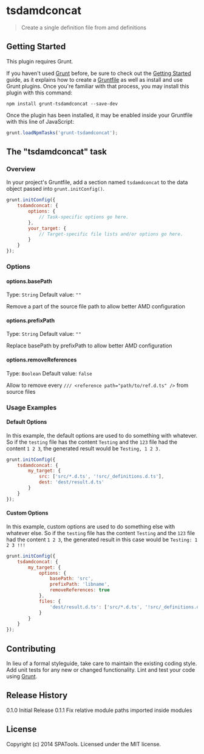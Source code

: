 # tsdamdconcat

> Create a single definition file from amd definitions

## Getting Started
This plugin requires Grunt.

If you haven't used [Grunt](http://gruntjs.com/) before, be sure to check out the [Getting Started](http://gruntjs.com/getting-started) guide, as it explains how to create a [Gruntfile](http://gruntjs.com/sample-gruntfile) as well as install and use Grunt plugins. Once you're familiar with that process, you may install this plugin with this command:

```shell
npm install grunt-tsdamdconcat --save-dev
```

Once the plugin has been installed, it may be enabled inside your Gruntfile with this line of JavaScript:

```js
grunt.loadNpmTasks('grunt-tsdamdconcat');
```

## The "tsdamdconcat" task

### Overview
In your project's Gruntfile, add a section named `tsdamdconcat` to the data object passed into `grunt.initConfig()`.

```js
grunt.initConfig({
    tsdamdconcat: {
        options: {
            // Task-specific options go here.
        },
        your_target: {
            // Target-specific file lists and/or options go here.
        }
    }
});
```

### Options

#### options.basePath
Type: `String`
Default value: `""`

Remove a part of the source file path to allow better AMD configuration

#### options.prefixPath
Type: `String`
Default value: `""`

Replace basePath by prefixPath to allow better AMD configuration

#### options.removeReferences
Type: `Boolean`
Default value: `false`

Allow to remove every `/// <reference path="path/to/ref.d.ts" />` from source files

### Usage Examples

#### Default Options
In this example, the default options are used to do something with whatever. So if the `testing` file has the content `Testing` and the `123` file had the content `1 2 3`, the generated result would be `Testing, 1 2 3.`

```js
grunt.initConfig({
    tsdamdconcat: {
        my_target: {
            src: ['src/*.d.ts', '!src/_definitions.d.ts'],
            dest: 'dest/result.d.ts'
        }
    }
});
```

#### Custom Options
In this example, custom options are used to do something else with whatever else. So if the `testing` file has the content `Testing` and the `123` file had the content `1 2 3`, the generated result in this case would be `Testing: 1 2 3 !!!`

```js
grunt.initConfig({
    tsdamdconcat: {
        my_target: {
            options: {
                basePath: 'src',
                prefixPath: 'libname',
                removeReferences: true
            },
            files: {
                'dest/result.d.ts': ['src/*.d.ts', '!src/_definitions.d.ts'],
            }
        }
    }
});
```

## Contributing
In lieu of a formal styleguide, take care to maintain the existing coding style. Add unit tests for any new or changed functionality. Lint and test your code using [Grunt](http://gruntjs.com/).

## Release History
0.1.0 Initial Release
0.1.1 Fix relative module paths imported inside modules

## License
Copyright (c) 2014 SPATools. Licensed under the MIT license.
